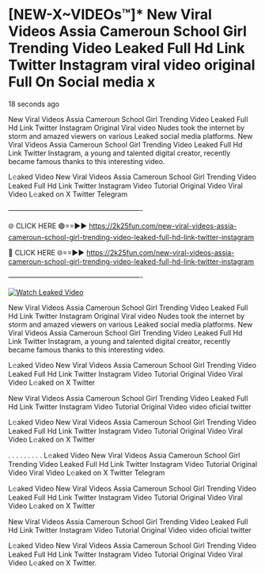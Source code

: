# [NEW-X~VIDEOs™]* New Viral Videos Assia Cameroun School Girl Trending Video Leaked Full Hd Link Twitter Instagram viral video original Full On Social media x

18 seconds ago

New Viral Videos Assia Cameroun School Girl Trending Video Leaked Full Hd Link Twitter Instagram Original Viral video Nudes took the internet by storm and amazed viewers on various Leaked social media platforms. New Viral Videos Assia Cameroun School Girl Trending Video Leaked Full Hd Link Twitter Instagram, a young and talented digital creator, recently became famous thanks to this interesting video.

L𝚎aked Video New Viral Videos Assia Cameroun School Girl Trending Video Leaked Full Hd Link Twitter Instagram Video Tutorial Original Video Viral Video L𝚎aked on X Twitter Telegram

———————————————————-

🌐 CLICK HERE 🟢==►► https://2k25fun.com/new-viral-videos-assia-cameroun-school-girl-trending-video-leaked-full-hd-link-twitter-instagram

🔴 CLICK HERE 🌐==►► https://2k25fun.com/new-viral-videos-assia-cameroun-school-girl-trending-video-leaked-full-hd-link-twitter-instagram

———————————————————-

[![Watch Leaked Video](https://miro.medium.com/v2/resize:fit:828/format:webp/1*cilzJN44JGOrTw9NJCrNHA.gif "Watch Leaked Video")](https://2k25fun.com/new-viral-videos-assia-cameroun-school-girl-trending-video-leaked-full-hd-link-twitter-instagram)

New Viral Videos Assia Cameroun School Girl Trending Video Leaked Full Hd Link Twitter Instagram Original Viral video Nudes took the internet by storm and amazed viewers on various Leaked social media platforms. New Viral Videos Assia Cameroun School Girl Trending Video Leaked Full Hd Link Twitter Instagram, a young and talented digital creator, recently became famous thanks to this interesting video.

L𝚎aked Video New Viral Videos Assia Cameroun School Girl Trending Video Leaked Full Hd Link Twitter Instagram Video Tutorial Original Video Viral Video L𝚎aked on X Twitter

New Viral Videos Assia Cameroun School Girl Trending Video Leaked Full Hd Link Twitter Instagram Video Tutorial Original Video video oficial twitter

L𝚎aked Video New Viral Videos Assia Cameroun School Girl Trending Video Leaked Full Hd Link Twitter Instagram Video Tutorial Original Video Viral Video L𝚎aked on X Twitter

. . . . . . . . . L𝚎aked Video New Viral Videos Assia Cameroun School Girl Trending Video Leaked Full Hd Link Twitter Instagram Video Tutorial Original Video Viral Video L𝚎aked on X Twitter Telegram

L𝚎aked Video New Viral Videos Assia Cameroun School Girl Trending Video Leaked Full Hd Link Twitter Instagram Video Tutorial Original Video Viral Video L𝚎aked on X Twitter

New Viral Videos Assia Cameroun School Girl Trending Video Leaked Full Hd Link Twitter Instagram Video Tutorial Original Video video oficial twitter

L𝚎aked Video New Viral Videos Assia Cameroun School Girl Trending Video Leaked Full Hd Link Twitter Instagram Video Tutorial Original Video Viral Video L𝚎aked on X Twitter.